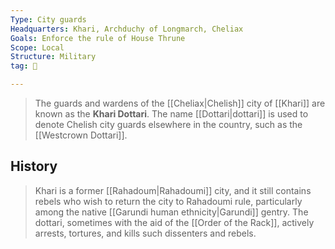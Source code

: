 ```yaml
---
Type: City guards
Headquarters: Khari, Archduchy of Longmarch, Cheliax
Goals: Enforce the rule of House Thrune
Scope: Local
Structure: Military
tag: 👥

---
```


> The guards and wardens of the [[Cheliax|Chelish]] city of [[Khari]] are known as the **Khari Dottari**.
> The name [[Dottari|dottari]] is used to denote Chelish city guards elsewhere in the country, such as the [[Westcrown Dottari]].


## History

> Khari is a former [[Rahadoum|Rahadoumi]] city, and it still contains rebels who wish to return the city to Rahadoumi rule, particularly among the native [[Garundi human ethnicity|Garundi]] gentry. The dottari, sometimes with the aid of the [[Order of the Rack]], actively arrests, tortures, and kills such dissenters and rebels.







